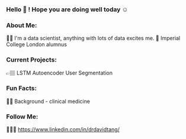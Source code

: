 ### Hello 👋 ! Hope you are doing well today ☺️

### About Me:
👨‍🏫  I'm a data scientist, anything with lots of data excites me.
📜  Imperial College London alumnus

### Current Projects:  
👉🏽 LSTM Autoencoder User Segmentation

### Fun Facts:  
🧑‍⚕️  Background - clinical medicine

### Follow Me:
🕵🏻‍♂️  https://www.linkedin.com/in/drdavidtang/

<!--
**dcstang/dcstang** is a ✨ _special_ ✨ repository because its `README.md` (this file) appears on your GitHub profile.

Here are some ideas to get you started:

- 🔭 I’m currently working on ...
- 🌱 I’m currently learning ...
- 👯 I’m looking to collaborate on ...
- 🤔 I’m looking for help with ...
- 💬 Ask me about ...
- 📫 How to reach me: ...
- 😄 Pronouns: ...
- ⚡ Fun fact: ...
-->
